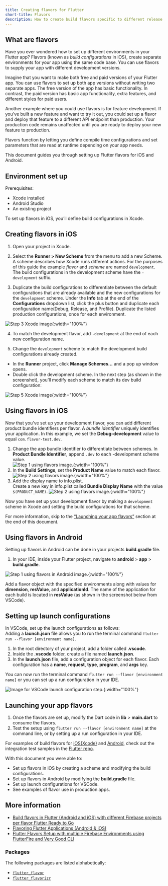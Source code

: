```yaml
---
title: Creating flavors for Flutter
short-title: Flavors
description: How to create build flavors specific to different release types or development environments.
---
```

## What are flavors
Have you ever wondered how to set up different environments in your Flutter app?
Flavors (known as _build configurations_ in iOS), create separate environments 
for your app using the same code base. 
You can use flavors to supply your app with different development versions.

Imagine that you want to make both free and paid versions of your Flutter app. 
You can use flavors to set up both app versions 
without writing two separate apps. 
The free version of the app has basic functionality. 
In contrast, the paid version has basic app functionality, extra features, 
and different styles for paid users. 

Another example where you could use flavors is for feature development. 
If you’ve built a new feature and want to try it out, 
you could set up a flavor and deploy that feature to a different API endpoint 
than production. Your production code remains unaffected 
until you are ready to deploy your new feature to production.

Flavors function by letting you define compile time configurations 
and set parameters that are read at runtime depending on your app needs.

This document guides you through setting up Flutter flavors for iOS and Android. 

## Environment set up
Prerequisites:
* Xcode installed
* Android Studio
* An existing project 

To set up flavors in iOS, you’ll define build configurations in Xcode. 

## Creating flavors in iOS
1. Open your project in Xcode.

2. Select the **Runner > New Scheme** from the menu to add a new Scheme. 
A scheme describes how Xcode runs different actions. 
For the purposes of this guide the example _flavor_ and _scheme_ are 
named `development`. 
The build configurations in the development scheme 
have the `-development` suffix. 

3. Duplicate the build configurations to differentiate between the 
default configurations that are already available and the new configurations 
for the `development` scheme. Under the **Info** tab at the end of the 
**Configurations** dropdown list, click the plus button and duplicate 
each configuration name(Debug, Release, and Profile). 
Duplicate the listed production configurations, once for each environment.   

![Step 3 Xcode image](/assets/images/docs/flavors/step3-ios-build-config.png){:width="100%"}

4. To match the development flavor, add `-development` 
at the end of each new configuration name. 

5. Change the `development` scheme to match the development 
build configurations already created.
* In the **Runner** project, click **Manage Schemes…** and a pop up window opens. 
* Double click the development scheme. In the next step 
(as shown in the screenshot), you’ll modify each scheme 
to match its dev build configuration:

![Step 5 Xcode image](/assets/images/docs/flavors/step5-ios-scheme.png){:width="100%"}

## Using flavors in iOS

Now that you’ve set up your development flavor, 
you can add different product bundle identifiers per flavor. 
A _bundle identifier_ uniquely identifies your application. 
In this example, we set the **Debug-development** value to equal 
`com.flavor-test.dev`. 

1. Change the app bundle identifier to differentiate between schemes. 
In **Product Bundle Identifier**, append `.dev` to each -development scheme value.            
![Step 1 using flavors image.](/assets/images/docs/flavors/step1-using-flavors.png){:width="100%"}        
2. In the **Build Settings**, set the **Product Name** value to match each flavor.        
![Step 2 using flavors image.](/assets/images/docs/flavors/step2-using-flavors.png){:width="100%"}             
3. Add the display name to info.plist.        
Create a new key in info.plist called **Bundle Display Name** 
with the value `$(PRODUCT_NAME)`. 
![Step 2 using flavors image.](/assets/images/docs/flavors/step2-using-flavors.png){:width="100%"}    

Now you have set up your development flavor by making a `development` scheme 
in Xcode and setting the build configurations for that scheme. 

For more information, skip to the [“Launching your app flavors”][] 
section at the end of this document.

## Using flavors in Android

Setting up flavors in Android can be done in your projects 
**build.gradle** file.

1. In your IDE, inside your Flutter project, 
navigate to **android** > **app** > **build.gradle**.   

![Step 1 using flavors in Android image.](/assets/images/docs/flavors/android-step1.png){:width="100%"}    

Add a flavor object with the specified environments along with values for 
**dimension**, **resValue**, and **applicationId**. 
The name of the application for each build is located in **resValue** 
(as shown in the screenshot below from VSCode).
## Setting up launch configurations

In VSCode, set up the launch configurations as follows:  
Adding a **launch.json** file allows you to run the terminal command 
`flutter run --flavor [environment name]`. 
1. In the root directory of your project, add a folder called **.vscode**.    
2. Inside the **.vscode** folder, create a file named **launch.json**.    
3. In the **launch.json** file, add a configuration object for each flavor. 
Each configuration has a **name**, **request**, **type**, **program**, 
and **args** key.

You can now run the terminal command 
`flutter run --flavor [environment name]` or you can set up a run 
configuration in your IDE.

![Image for VSCode launch configuration step.](/assets/images/docs/flavors/vscode-config.png){:width="100%"}  

## Launching your app flavors

1. Once the flavors are set up, modify the Dart code in 
**lib** > **main.dart** to consume the flavors. 
2. Test the setup using `flutter run --flavor [environment name]` 
at the command line, or by setting up a run configuration in your IDE. 

For examples of build flavors for [iOS(Xcode)][] and [Android][], 
check out the integration test samples in the [Flutter repo][]. 

With this document you were able to: 
* Set up flavors in iOS by creating a scheme and 
modifying the build configurations. 
* Set up flavors in Android by modifying the **build.gradle** file.
* Set up launch configurations for VSCode.
* See examples of flavor use in production apps. 

## More information

* [Build flavors in Flutter (Android and iOS) with different Firebase projects per flavor Flutter Ready to Go][]
* [Flavoring Flutter Applications (Android & iOS)][]
* [Flutter Flavors Setup with multiple Firebase Environments using FlutterFire and Very Good CLI][]

### Packages
The following packages are listed alphabetically: 

* [`flutter_flavor`][]
* [`flutter_flavorizr`][]

[“Launching your app flavors”]: {{site.url}}/deployment/flavors/#launching-your-app-flavors
[Flutter repo]: {{site.repo.flutter}}/blob/master/dev/integration_tests/flavors/lib/main.dart
[iOS(Xcode)]: {{site.repo.flutter}}/tree/master/dev/integration_tests/flavors/ios
[Android]: {{site.repo.flutter}}/tree/master/dev/integration_tests/flavors/android
[Build flavors in Flutter (Android and iOS) with different Firebase projects per flavor Flutter Ready to Go]: {{site.medium}}/@animeshjain/build-flavors-in-flutter-android-and-ios-with-different-firebase-projects-per-flavor-27c5c5dac10b
[Flavoring Flutter Applications (Android & iOS)]: {{site.medium}}/flutter-community/flavoring-flutter-applications-android-ios-ea39d3155346
[Flutter Flavors Setup with multiple Firebase Environments using FlutterFire and Very Good CLI]: https://codewithandrea.com/articles/flutter-flavors-for-firebase-apps/
[`flutter_flavor`]: {{site.pub}}/packages/flutter_flavor
[`flutter_flavorizr`]: {{site.pub}}/packages/flutter_flavorizr
